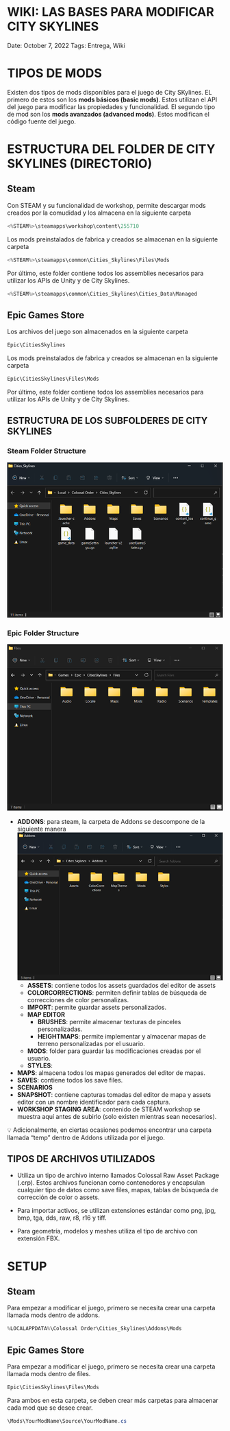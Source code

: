 # WIKI: LAS BASES PARA MODIFICAR CITY SKYLINES

Date: October 7, 2022
Tags: Entrega, Wiki

# TIPOS DE MODS

Existen dos tipos de mods disponibles para el juego de City SKylines. EL primero de estos son los **mods básicos (basic mods)**. Estos utilizan el API del juego para modificar las propiedades y funcionalidad. El segundo tipo de mod son los **mods avanzados (advanced mods)**. Estos modifican el código fuente del juego.

# ESTRUCTURA DEL FOLDER DE CITY SKYLINES (DIRECTORIO)

## Steam

Con STEAM y su funcionalidad de workshop, permite descargar mods creados por la comudidad y los almacena en la siguiente carpeta

```csharp
<%STEAM%>\steamapps\workshop\content\255710
```

Los mods preinstalados de fabrica y creados se almacenan en la siguiente carpeta

```csharp
<%STEAM%>\steamapps\common\Cities_Skylines\Files\Mods
```

Por último, este folder contiene todos los assemblies necesarios para utilizar los APIs de Unity y de City Skylines.

```csharp
<%STEAM%>\steamapps\common\Cities_Skylines\Cities_Data\Managed
```

## Epic Games Store

Los archivos del juego son almacenados en la siguiente carpeta

```csharp
Epic\CitiesSkylines
```

Los mods preinstalados de fabrica y creados se almacenan en la siguiente carpeta

```csharp
Epic\CitiesSkylines\Files\Mods
```

Por último, este folder contiene todos los assemblies necesarios para utilizar los APIs de Unity y de City Skylines.

## ESTRUCTURA DE LOS SUBFOLDERES DE CITY SKYLINES

### Steam Folder Structure

![folder_structure](images/folder_structure.png)

### Epic Folder Structure

![folder_structure](images/Epic%20Files.png)

- **ADDONS**: para steam, la carpeta de Addons se descompone de la siguiente manera
  ![add_ong](images/add_ons.png)
  - **ASSETS**: contiene todos los assets guardados del editor de assets
  - **COLORCORRECTIONS**: permiten definir tablas de búsqueda de correcciones de color personalizas.
  - **IMPORT**: permite guardar assets personalizados.
  - **MAP EDITOR**
    - **BRUSHES**: permite almacenar texturas de pinceles personalizadas.
    - **HEIGHTMAPS**: permite implementar y almacenar mapas de terreno personalizadas por el usuario.
  - **MODS**: folder para guardar las modificaciones creadas por el usuario.
  - **STYLES**:
- **MAPS**: almacena todos los mapas generados del editor de mapas.
- **SAVES**: contiene todos los save files.
- **SCENARIOS**
- **SNAPSHOT**: contiene capturas tomadas del editor de mapa y assets editor con un nombre identificador para cada captura.
- **WORKSHOP STAGING AREA**: contenido de STEAM workshop se muestra aquí antes de subirlo (solo existen mientras sean necesarios).

<aside>
💡 Adicionalmente, en ciertas ocasiones podemos encontrar una carpeta llamada “temp” dentro de Addons utilizada por el juego.

</aside>

## TIPOS DE ARCHIVOS UTILIZADOS

- Utiliza un tipo de archivo interno llamados Colossal Raw Asset Package (.crp). Estos archivos funcionan como contenedores y encapsulan cualquier tipo de datos como save files, mapas, tablas de búsqueda de corrección de color o assets.

- Para importar activos, se utilizan extensiones estándar como png, jpg, bmp, tga, dds, raw, r8, r16 y tiff.

- Para geometría, modelos y meshes utiliza el tipo de archivo con extensión FBX.

# SETUP

## Steam

Para empezar a modificar el juego, primero se necesita crear una carpeta llamada mods dentro de addons.

```csharp
%LOCALAPPDATA%\Colossal Order\Cities_Skylines\Addons\Mods
```

## Epic Games Store

Para empezar a modificar el juego, primero se necesita crear una carpeta llamada mods dentro de files.

```csharp
Epic\CitiesSkylines\Files\Mods
```

Para ambos en esta carpeta, se deben crear más carpetas para almacenar cada mod que se desee crear.

```csharp
\Mods\YourModName\Source\YourModName.cs
```